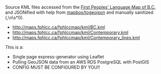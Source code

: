 Source KML files accessed from the [First Peoples' Language Map of B.C.](http://maps.fphlcc.ca/) and JSONified with help from [mapbox/togeojson](https://github.com/mapbox/togeojson) and manually sanitized (,\n\s*0).

- http://maps.fphlcc.ca/fphlccmap/kml/BC.kml
- http://maps.fphlcc.ca/fphlccmap/kml/Contemporary.kml
- http://maps.fphlcc.ca/fphlccmap/kml/Contemporary_lines.kml

This is a:

- Single page express-generator using Leaflet
- Pulling GeoJSON data from an AWS RDS PostgreSQL with PostGIS
- CONFIG MUST BE CONFIGURED BY YOU!!